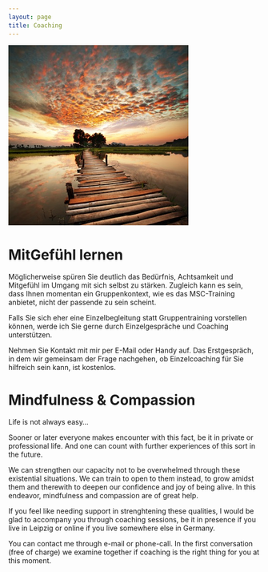 ```yaml
---
layout: page
title: Coaching
---
```

![Bild zu Beratung](/images/beratung.jpg)

# MitGefühl lernen 

Möglicherweise spüren Sie deutlich das Bedürfnis, Achtsamkeit und Mitgefühl im Umgang mit sich selbst zu stärken. Zugleich kann es sein, dass Ihnen momentan ein Gruppenkontext, wie es das MSC-Training anbietet, nicht der passende zu sein scheint. 

Falls Sie sich eher eine Einzelbegleitung statt Gruppentraining vorstellen können, werde ich Sie gerne durch Einzelgespräche und Coaching unterstützen.

Nehmen Sie Kontakt mit mir per E-Mail oder Handy auf. Das Erstgespräch, in dem wir gemeinsam der Frage nachgehen, ob Einzelcoaching für Sie hilfreich sein kann, ist kostenlos.


# Mindfulness & Compassion

Life is not always easy… 

Sooner or later everyone makes encounter with this fact, be it in private or professional life. And one can count with further experiences of this sort in the future.

We can strengthen our capacity not to be overwhelmed through these existential situations. We can train to open to them instead, to grow amidst them and therewith to deepen our confidence and joy of being alive. In this endeavor, mindfulness and compassion are of great help.

If you feel like needing support in strenghtening these qualities, I would be glad to accompany you through coaching sessions, be it in presence if you live in Leipzig or online if you live somewhere else in Germany.

You can contact me through e-mail or phone-call. In the first conversation (free of charge) we examine together if coaching is the right thing for you at this moment.








